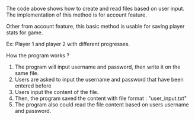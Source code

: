 The code above shows how to create and read files based on user input.
The implementation of this method is for account feature.

Other from account feature, this basic method is usable for saving player stats for game.

Ex: Player 1 and player 2 with different progresses.

How the program works ?
1. The program will input username and password, then write it on the same file.
2. Users are asked to input the username and password that have been entered before
3. Users input the content of the file.
4. Then, the program saved the content with file format : "user_input.txt"
5. The program also could read the file content based on users username and password.
